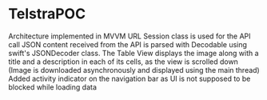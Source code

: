 # TelstraPOC

Architecture implemented in MVVM
URL Session class is used for the API call
JSON content received from the API is parsed with Decodable using swift's JSONDecoder class.
The Table View displays the image along with a title and a description in each of its cells, as the view is scrolled down (Image is downloaded asynchronously and displayed using the main thread)
Added activity indicator on the navigation bar as UI is not supposed to be blocked while loading data
